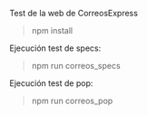 Test de la web de CorreosExpress

> npm install

Ejecución test de specs:

> npm run correos_specs

Ejecución test de pop:

> npm run correos_pop

